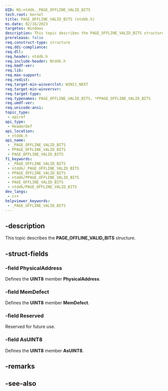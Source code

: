 ```yaml
---
UID: NS:ntddk._PAGE_OFFLINE_VALID_BITS
tech.root: kernel
title: PAGE_OFFLINE_VALID_BITS (ntddk.h)
ms.date: 02/16/2023
targetos: Windows
description: This topic describes the PAGE_OFFLINE_VALID_BITS structure.
prerelease: false
req.construct-type: structure
req.ddi-compliance: 
req.dll: 
req.header: ntddk.h
req.include-header: Ntddk.h
req.kmdf-ver: 
req.lib: 
req.max-support: 
req.redist: 
req.target-min-winverclnt: WIN11_NEXT
req.target-min-winversvr: 
req.target-type: 
req.typenames: PAGE_OFFLINE_VALID_BITS, *PPAGE_OFFLINE_VALID_BITS
req.umdf-ver: 
req.unicode-ansi: 
topic_type:
 - apiref
api_type:
 - HeaderDef
api_location:
 - ntddk.h
api_name:
 - _PAGE_OFFLINE_VALID_BITS
 - PPAGE_OFFLINE_VALID_BITS
 - PAGE_OFFLINE_VALID_BITS
f1_keywords:
 - _PAGE_OFFLINE_VALID_BITS
 - ntddk/_PAGE_OFFLINE_VALID_BITS
 - PPAGE_OFFLINE_VALID_BITS
 - ntddk/PPAGE_OFFLINE_VALID_BITS
 - PAGE_OFFLINE_VALID_BITS
 - ntddk/PAGE_OFFLINE_VALID_BITS
dev_langs:
 - c++
helpviewer_keywords:
 - _PAGE_OFFLINE_VALID_BITS
---
```


## -description

This topic describes the **PAGE_OFFLINE_VALID_BITS** structure.

## -struct-fields

### -field PhysicalAddress

Defines the **UINT8** member **PhysicalAddress**.

### -field MemDefect

Defines the **UINT8** member **MemDefect**.

### -field Reserved

Reserved for future use.

### -field AsUINT8

Defines the **UINT8** member **AsUINT8**.

## -remarks

## -see-also
